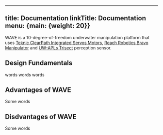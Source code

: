 
---
title: Documentation
linkTitle: Documentation
menu: {main: {weight: 20}}
---

WAVE is a 10-degree-of-freedom underwater manipulation platform that uses [Teknic ClearPath Integrated Servos Motors](https://teknic.com/products/clearpath-brushless-dc-servo-motors/), [Reach Robotics Bravo Manipulator](https://reachrobotics.com/products/manipulators/reach-bravo/) and [UW-APLs Trisect](https://trisect-perception-sensor.gitlab.io/trisect-docs/docs/) perception sensor.

## **Design Fundamentals**

words words words


## Advantages of WAVE
Some words

## Disdvantages of WAVE
Some words

